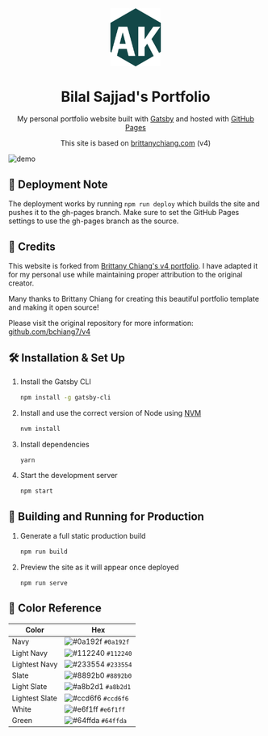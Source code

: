 <div align="center">
  <img alt="Logo" src="https://raw.githubusercontent.com/bchiang7/v4/main/src/images/logo.png" width="100" />
</div>
<h1 align="center">
  Bilal Sajjad's Portfolio
</h1>
<p align="center">
  My personal portfolio website built with <a href="https://www.gatsbyjs.org/" target="_blank">Gatsby</a> and hosted with <a href="https://pages.github.com/" target="_blank">GitHub Pages</a>
</p>
<p align="center">
  This site is based on <a href="https://brittanychiang.com" target="_blank">brittanychiang.com</a> (v4)
</p>

![demo](https://raw.githubusercontent.com/bchiang7/v4/main/src/images/demo.png)

## 🚨 Deployment Note

The deployment works by running `npm run deploy` which builds the site and pushes it to the gh-pages branch. Make sure to set the GitHub Pages settings to use the gh-pages branch as the source.

## 🚨 Credits

This website is forked from <a href="https://github.com/bchiang7/v4" target="_blank">Brittany Chiang's v4 portfolio</a>. I have adapted it for my personal use while maintaining proper attribution to the original creator.

Many thanks to Brittany Chiang for creating this beautiful portfolio template and making it open source!

Please visit the original repository for more information: [github.com/bchiang7/v4](https://github.com/bchiang7/v4)

## 🛠 Installation & Set Up

1. Install the Gatsby CLI

   ```sh
   npm install -g gatsby-cli
   ```

2. Install and use the correct version of Node using [NVM](https://github.com/nvm-sh/nvm)

   ```sh
   nvm install
   ```

3. Install dependencies

   ```sh
   yarn
   ```

4. Start the development server

   ```sh
   npm start
   ```

## 🚀 Building and Running for Production

1. Generate a full static production build

   ```sh
   npm run build
   ```

1. Preview the site as it will appear once deployed

   ```sh
   npm run serve
   ```

## 🎨 Color Reference

| Color          | Hex                                                                |
| -------------- | ------------------------------------------------------------------ |
| Navy           | ![#0a192f](https://via.placeholder.com/10/0a192f?text=+) `#0a192f` |
| Light Navy     | ![#112240](https://via.placeholder.com/10/0a192f?text=+) `#112240` |
| Lightest Navy  | ![#233554](https://via.placeholder.com/10/303C55?text=+) `#233554` |
| Slate          | ![#8892b0](https://via.placeholder.com/10/8892b0?text=+) `#8892b0` |
| Light Slate    | ![#a8b2d1](https://via.placeholder.com/10/a8b2d1?text=+) `#a8b2d1` |
| Lightest Slate | ![#ccd6f6](https://via.placeholder.com/10/ccd6f6?text=+) `#ccd6f6` |
| White          | ![#e6f1ff](https://via.placeholder.com/10/e6f1ff?text=+) `#e6f1ff` |
| Green          | ![#64ffda](https://via.placeholder.com/10/64ffda?text=+) `#64ffda` |
